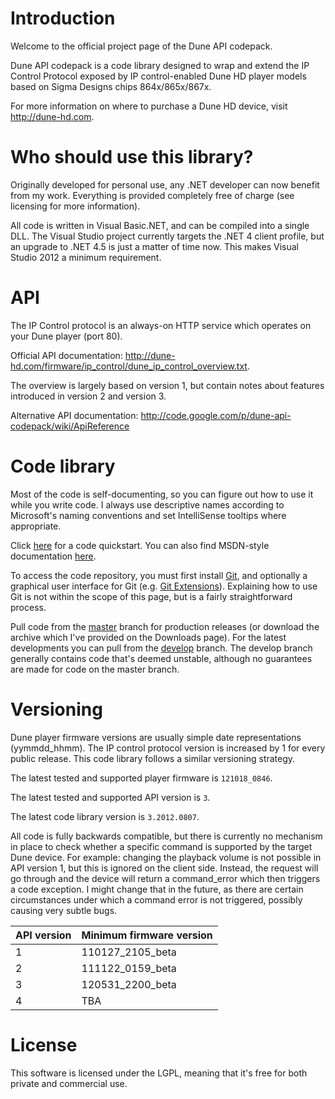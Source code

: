 # Introduction #

Welcome to the official project page of the Dune API codepack.

Dune API codepack is a code library designed to wrap and extend the IP Control Protocol exposed by IP control-enabled Dune HD player models based on Sigma Designs chips 864x/865x/867x.



For more information on where to purchase a Dune HD device, visit http://dune-hd.com.

# Who should use this library? #

Originally developed for personal use, any .NET developer can now benefit from my work. Everything is provided completely free of charge (see licensing for more information).

All code is written in Visual Basic.NET, and can be compiled into a single DLL. The Visual Studio project currently targets the .NET 4 client profile, but an upgrade to .NET 4.5 is just a matter of time now. This makes Visual Studio 2012 a minimum requirement.

# API #

The IP Control protocol is an always-on HTTP service which operates on your Dune player (port 80).

Official API documentation: http://dune-hd.com/firmware/ip_control/dune_ip_control_overview.txt.

The overview is largely based on version 1, but contain notes about features introduced in version 2 and version 3.

Alternative API documentation: http://code.google.com/p/dune-api-codepack/wiki/ApiReference

# Code library #
Most of the code is self-documenting, so you can figure out how to use it while you write code. I always use descriptive names according to Microsoft's naming conventions and set IntelliSense tooltips where appropriate.

Click [here](http://code.google.com/p/dune-api-codepack/wiki/HelloWorld) for a code quickstart.
You can also find MSDN-style documentation [here](http://dl.dropbox.com/u/14454764/DuneAPICodePack/Help/Index.html).

To access the code repository, you must first install [Git](http://git-scm.com/), and optionally a graphical user interface for Git (e.g. [Git Extensions](http://code.google.com/p/gitextensions/)). Explaining how to use Git is not within the scope of this page, but is a fairly straightforward process.

Pull code from the [master](http://code.google.com/p/dune-api-codepack/source/browse/?name=master) branch for production releases (or download the archive which I've provided on the Downloads page). For the latest developments you can pull from the [develop](http://code.google.com/p/dune-api-codepack/source/browse/?name=develop) branch.
The develop branch generally contains code that's deemed unstable, although no guarantees are made for code on the master branch.

# Versioning #

Dune player firmware versions are usually simple date representations (yymmdd\_hhmm). The IP control protocol version is increased by 1 for every public release. This code library follows a similar versioning strategy.

The latest tested and supported player firmware is `121018_0846`.

The latest tested and supported API version is `3`.

The latest code library version is `3.2012.0807`.


All code is fully backwards compatible, but there is currently no mechanism in place to check whether a specific command is supported by the target Dune device. For example: changing the playback volume is not possible in API version 1, but this is ignored on the client side. Instead, the request will go through and the device will return a command\_error which then triggers a code exception. I might change that in the future, as there are certain circumstances under which a command error is not triggered, possibly causing very subtle bugs.

| **API version**| **Minimum firmware version**|
|:---------------|:----------------------------|
|1               |110127\_2105\_beta           |
|2               |111122\_0159\_beta           |
|3               |120531\_2200\_beta           |
|4               |TBA                          |


# License #
This software is licensed under the LGPL, meaning that it's free for both private and commercial use.